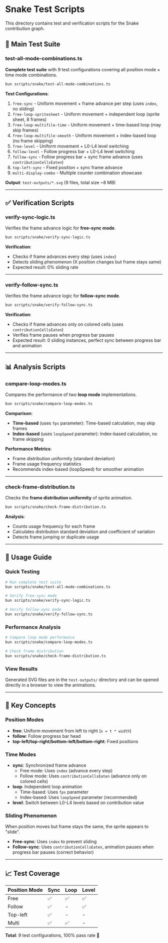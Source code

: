 # Snake Test Scripts

This directory contains test and verification scripts for the Snake contribution graph.

## 🧪 Main Test Suite

### test-all-mode-combinations.ts
**Complete test suite** with 9 test configurations covering all position mode × time mode combinations.

```bash
bun scripts/snake/test-all-mode-combinations.ts
```

**Test Configurations**:
1. `free-sync` - Uniform movement + frame advance per step (uses `index`, no sliding)
2. `free-loop-spritesheet` - Uniform movement + independent loop (sprite sheet, 8 frames)
3. `free-loop-multifile-time` - Uniform movement + time-based loop (may skip frames)
4. `free-loop-multifile-smooth` - Uniform movement + index-based loop (no frame skipping)
5. `free-level` - Uniform movement + L0-L4 level switching
6. `follow-level` - Follow progress bar + L0-L4 level switching
7. `follow-sync` - Follow progress bar + sync frame advance (uses `contributionCellsEaten`)
8. `top-left-sync` - Fixed position + sync frame advance
9. `multi-display-combo` - Multiple counter combination showcase

**Output**: `test-outputs/*.svg` (9 files, total size ~8 MB)

---

## ✅ Verification Scripts

### verify-sync-logic.ts
Verifies the frame advance logic for **free-sync mode**.

```bash
bun scripts/snake/verify-sync-logic.ts
```

**Verification**:
- Checks if frame advances every step (uses `index`)
- Detects sliding phenomenon (X position changes but frame stays same)
- Expected result: 0% sliding rate

---

### verify-follow-sync.ts
Verifies the frame advance logic for **follow-sync mode**.

```bash
bun scripts/snake/verify-follow-sync.ts
```

**Verification**:
- Checks if frame advances only on colored cells (uses `contributionCellsEaten`)
- Verifies frame pauses when progress bar pauses
- Expected result: 0 sliding instances, perfect sync between progress bar and animation

---

## 📊 Analysis Scripts

### compare-loop-modes.ts
Compares the performance of two **loop mode** implementations.

```bash
bun scripts/snake/compare-loop-modes.ts
```

**Comparison**:
- **Time-based** (uses `fps` parameter): Time-based calculation, may skip frames
- **Index-based** (uses `loopSpeed` parameter): Index-based calculation, no frame skipping

**Performance Metrics**:
- Frame distribution uniformity (standard deviation)
- Frame usage frequency statistics
- Recommends index-based (loopSpeed) for smoother animation

---

### check-frame-distribution.ts
Checks the **frame distribution uniformity** of sprite animation.

```bash
bun scripts/snake/check-frame-distribution.ts
```

**Analysis**:
- Counts usage frequency for each frame
- Calculates distribution standard deviation and coefficient of variation
- Detects frame jumping or duplicate usage

---

## 📝 Usage Guide

### Quick Testing
```bash
# Run complete test suite
bun scripts/snake/test-all-mode-combinations.ts

# Verify free-sync mode
bun scripts/snake/verify-sync-logic.ts

# Verify follow-sync mode
bun scripts/snake/verify-follow-sync.ts
```

### Performance Analysis
```bash
# Compare loop mode performance
bun scripts/snake/compare-loop-modes.ts

# Check frame distribution
bun scripts/snake/check-frame-distribution.ts
```

### View Results
Generated SVG files are in the `test-outputs/` directory and can be opened directly in a browser to view the animations.

---

## 🎯 Key Concepts

### Position Modes
- **free**: Uniform movement from left to right (`x = t * width`)
- **follow**: Follow progress bar head
- **top-left/top-right/bottom-left/bottom-right**: Fixed positions

### Time Modes
- **sync**: Synchronized frame advance
  - Free mode: Uses `index` (advance every step)
  - Follow mode: Uses `contributionCellsEaten` (advance only on colored cells)
- **loop**: Independent loop animation
  - Time-based: Uses `fps` parameter
  - Index-based: Uses `loopSpeed` parameter (recommended)
- **level**: Switch between L0-L4 levels based on contribution value

### Sliding Phenomenon
When position moves but frame stays the same, the sprite appears to "slide".

- **Free-sync**: Uses `index` to prevent sliding
- **Follow-sync**: Uses `contributionCellsEaten`, animation pauses when progress bar pauses (correct behavior)

---

## 📈 Test Coverage

| Position Mode | Sync | Loop | Level |
|--------------|------|------|-------|
| Free         | ✅   | ✅   | ✅    |
| Follow       | ✅   | -    | ✅    |
| Top-left     | ✅   | -    | -     |
| Multi        | ✅   | ✅   | -     |

**Total**: 9 test configurations, 100% pass rate 🎉
